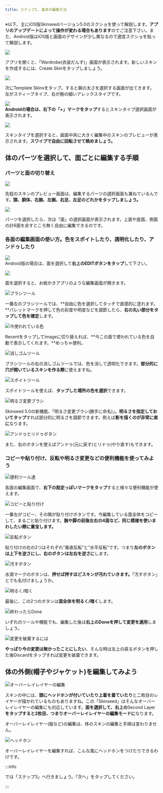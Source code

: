 ```yaml
---
title: ステップ2. 基本の編集方法
---
```


※以下、主にiOS版Skinseedバージョン5.0のスクショを使って解説します。**アプリのアップデートによって操作が変わる場合もあります**のでご注意下さい。また、Android版はiOS版と画面のデザインが少し異なるので適宜スクショを貼って解説します。

![](https://cdn-ak.f.st-hatena.com/images/fotolife/s/sasigume/20210208/20210208092251.png)

アプリを開くと、「Wardrobe(衣装だんす)」画面が表示されます。新しいスキンを作成するには、Create Skinをタップしましょう。

![](https://cdn-ak.f.st-hatena.com/images/fotolife/s/sasigume/20210208/20210208092329.png)

次にTemplate Skinsをタップ。すると腕の太さを選択する画面が出てきます。左がスティーブタイプ、右が腕の細いアレックスタイプです。

![](https://cdn-ak.f.st-hatena.com/images/fotolife/s/sasigume/20210208/20210208092259.jpg)  
**Androidの場合は、右下の「+」マークをタップ**するとスキンタイプ選択画面が表示されます。

![](https://cdn-ak.f.st-hatena.com/images/fotolife/s/sasigume/20210208/20210208092302.png)

スキンタイプを選択すると、画面中央に大きく編集中のスキンのプレビューが表示されます。**スワイプで自由に回転させて眺めましょう。**

## 体のパーツを選択して、面ごとに編集する手順

### パーツと面の切り替え

![](https://cdn-ak.f.st-hatena.com/images/fotolife/s/sasigume/20210208/20210208092317.png)

先程のスキンのプレビュー画面は、編集するパーツの選択画面も兼ねているんです。**頭、胴体、右腕、左腕、右足、左足のどれかをタップしましょう。**

![](https://cdn-ak.f.st-hatena.com/images/fotolife/s/sasigume/20210208/20210208092321.png)

パーツを選択したら、次は「面」の選択画面が表示されます。上面や底面、側面の計6面を余すところ無く自由に編集できるのです。

### 各面の編集画面の使い方。色をスポイトしたり、透明化したり、アンドゥしたり

![](https://cdn-ak.f.st-hatena.com/images/fotolife/s/sasigume/20210208/20210208092306.jpg)  
Android版の場合は、面を選択して**右上のEDITボタンをタップ**して下さい。

![](https://cdn-ak.f.st-hatena.com/images/fotolife/s/sasigume/20210208/20210208092326.png)

面を選択すると、お絵かきアプリのような編集画面が開きます。

![ブラシツール](https://cdn-ak.f.st-hatena.com/images/fotolife/s/sasigume/20210208/20210208101644.png)

一番左のブラシツールでは、**自由に色を選択してタッチで直感的に塗れます。**パレットマークを押して色の彩度や明度などを調節したら、**右の丸い部分をタップして色を確定**します。

![今使われている色](https://cdn-ak.f.st-hatena.com/images/fotolife/s/sasigume/20210208/20210208122934.png)

RecentをタップしてImageに切り替えれば、**今この面で使われている色を自動で表示してくれます。**めっちゃ便利。

![消しゴムツール](https://cdn-ak.f.st-hatena.com/images/fotolife/s/sasigume/20210208/20210208122756.png)

ブラシツールの右の消しゴムツールでは、色を消して透明化できます。**部分的に穴が開いているスキンを作る際**に使えますね。

![スポイトツール](https://cdn-ak.f.st-hatena.com/images/fotolife/s/sasigume/20210208/20210208104038.png)

スポイトツールを使えば、**タップした場所の色を選択**できます。

![明るさ変更ブラシ](https://cdn-ak.f.st-hatena.com/images/fotolife/s/sasigume/20210208/20210208102544.png)

Skinseed 5.0の新機能、「明るさ変更ブラシ(勝手に命名)」。**明るさを指定しておいてタップ**すれば部分的に明るさを調節できます。例えば**影を描くのが非常に楽に**なります。

![アンドゥとリドゥボタン](https://cdn-ak.f.st-hatena.com/images/fotolife/s/sasigume/20210208/20210208122937.png)

また、右のボタンを使えばアンドゥ(元に戻す)とリドゥ(やり直す)もできます。

### コピーや貼り付け、反転や明るさ変更などの便利機能を使ってみよう

![便利ツール達](https://cdn-ak.f.st-hatena.com/images/fotolife/s/sasigume/20210208/20210208090115.png)

各面の編集画面で、**右下の設定っぽいマークをタップ**すると様々な便利機能が使えます。

![コピーと貼り付け](https://cdn-ak.f.st-hatena.com/images/fotolife/s/sasigume/20210208/20210208123547.png)

一番左がコピー、その隣が貼り付けボタンです。今編集している面全体をコピーして、まるごと貼り付けます。**腕や脚の前後左右の4面など、同じ模様を使いまわしたい際に重宝します。**

![反転ボタン](https://cdn-ak.f.st-hatena.com/images/fotolife/s/sasigume/20210208/20210208102938.png)

貼り付けの右の2つはそれぞれ”垂直反転”と”水平反転”です。つまり**左のボタンは上下を逆さにし、右のボタンは左右を逆さに**します。

![汚すボタン](https://cdn-ak.f.st-hatena.com/images/fotolife/s/sasigume/20210208/20210208101456.png)

水滴マークのボタンは、**押せば押すほどスキンが汚れていきます。**「汚すボタン」とでも名付けましょうか。

![明るく/暗く](https://cdn-ak.f.st-hatena.com/images/fotolife/s/sasigume/20210208/20210208103357.png)

最後に、この2つのボタンは**面全体を明るく/暗く**します。

![終わったらDone](https://cdn-ak.f.st-hatena.com/images/fotolife/s/sasigume/20210208/20210208102740.png)

いずれのツールや機能でも、編集した後は**右上のDoneを押して変更を適用**しましょう。

![変更を破棄するには](https://cdn-ak.f.st-hatena.com/images/fotolife/s/sasigume/20210208/20210208102723.png)

**やっぱり今の変更は無かったことにしたい**、そんな時は左上の戻るボタンを押した後Discardをタップすれば変更を破棄できます。

## 体の外側(帽子やジャケット)を編集してみよう

![オーバーレイレイヤーの編集](https://cdn-ak.f.st-hatena.com/images/fotolife/s/sasigume/20210208/20210208122213.png)

スキンの中には、**頭にヘッドホンが付いていたり上着を着ていたり**と二枚目のレイヤーが描かれているものもありますね。この「Skinseed」はそんなオーバーレイレイヤーの編集にも対応しています。**面を選択して、右上の**Second Layer**をタップすると2枚目、つまりオーバーレイレイヤーの編集モードに**なります。

オーバーレイレイヤー(服など)の編集は、体のスキンの編集と手順は変わりません。

![ヘッドホン](https://cdn-ak.f.st-hatena.com/images/fotolife/s/sasigume/20210208/20210208122700.png)

オーバーレイレイヤーを編集すれば、こんな風にヘッドホンをつけたりできるわけです。

:::info

では「ステップ3」へ行きましょう。「次へ」をタップしてください。

:::
